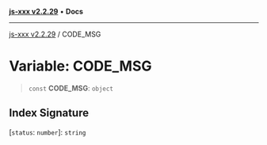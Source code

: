 [**js-xxx v2.2.29**](../README.md) • **Docs**

***

[js-xxx v2.2.29](../README.md) / CODE\_MSG

# Variable: CODE\_MSG

> `const` **CODE\_MSG**: `object`

## Index Signature

 \[`status`: `number`\]: `string`
